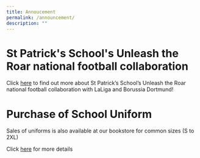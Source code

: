 ```yaml
---
title: Annoucement
permalink: /announcement/
description: ""
---
```

# St Patrick's School's Unleash the Roar national football collaboration #

Click [here](https://stpatricks.moe.edu.sg/qql/slot/u144/2021/SFA%20Information%20Deck.pdf) to find out more about St Patrick’s School’s Unleash the Roar national football collaboration with LaLiga and Borussia Dortmund!



# Purchase of School Uniform

Sales of uniforms is also available at our bookstore for common sizes (S to 2XL)

Click [here](https://stpatricks.moe.edu.sg/qql/slot/u144/2021/Announcements/20211007%20School%20Uniform.pdf) for more details

